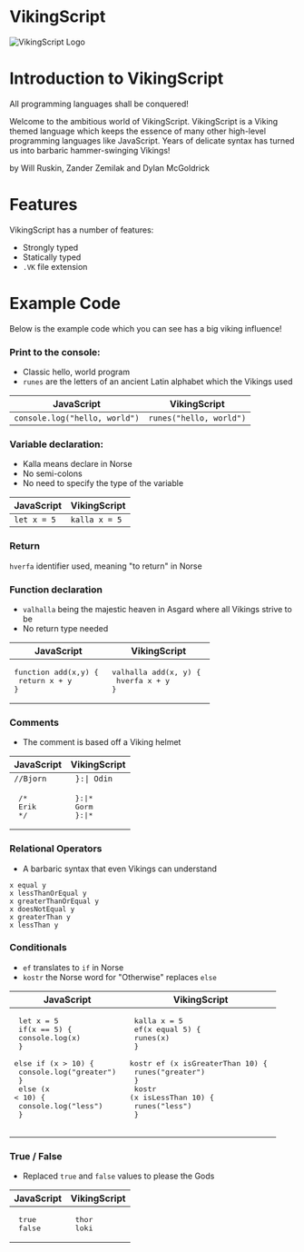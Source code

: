 # VikingScript

![VikingScript Logo](https://user-images.githubusercontent.com/54605290/151878597-51c37b27-4107-4398-b18a-7493c958f40e.PNG)

# Introduction to VikingScript

All programming languages shall be conquered!

Welcome to the ambitious world of VikingScript. VikingScript is a Viking themed language which keeps the essence of many other high-level programming languages like JavaScript. Years of delicate syntax has turned us into barbaric hammer-swinging Vikings!

by Will Ruskin, Zander Zemilak and Dylan McGoldrick 

# Features

VikingScript has a number of features:

-  Strongly typed
-  Statically typed
-  ```.VK``` file extension

# Example Code

Below is the example code which you can see has a big viking influence!

### Print to the console:

- Classic hello, world program
- ```runes``` are the letters of an ancient Latin alphabet which the Vikings used

| JavaScript | VikingScript |
| ---------- | ------------ |
| ``` console.log("hello, world") ``` | ``` runes("hello, world") ``` |

### Variable declaration:

- Kalla means declare in Norse
- No semi-colons
- No need to specify the type of the variable

| JavaScript | VikingScript |
| ---------- | ------------ |
| ``` let x = 5 ``` | ``` kalla x = 5 ``` |

### Return

```hverfa``` identifier used, meaning "to return" in Norse

### Function declaration 

- ```valhalla``` being the majestic heaven in Asgard where all Vikings strive to be 
- No return type needed

| JavaScript | VikingScript |
| ---------- | ------------ |
|<pre>function add(x,y) { <br> return x + y <br>} </pre> | <pre>valhalla add(x, y) { <br> hverfa x + y <br>} </pre> |


### Comments

- The comment is based off a Viking helmet

| JavaScript | VikingScript |
| ---------- | ------------ |
| ``` //Bjorn ``` | ```  }:\| Odin  ``` |
| <pre> /* <br>   Erik <br> */ </pre> | <pre> }:\|* <br>   Gorm <br> }:\|* </pre> |

### Relational Operators

- A barbaric syntax that even Vikings can understand

```
x equal y
x lessThanOrEqual y
x greaterThanOrEqual y
x doesNotEqual y
x greaterThan y
x lessThan y
```

### Conditionals

- ```ef``` translates to ```if``` in Norse 
- ```kostr``` the Norse word for "Otherwise" replaces ```else```

| JavaScript | VikingScript |
| ---------- | ------------ |
| <pre> let x = 5 <br> if(x == 5) { <br>   console.log(x)  <br> }<br> else if (x > 10) { <br>   console.log("greater") <br> }<br> else (x < 10) { <br>   console.log("less") <br> }<br> </pre> | <pre> kalla x = 5 <br> ef(x equal 5) { <br>   runes(x)  <br> }<br> kostr ef (x isGreaterThan 10) { <br>   runes("greater") <br> }<br> kostr (x isLessThan 10) { <br>   runes("less") <br> }<br> </pre> |

### True / False

- Replaced ```true``` and ```false``` values to please the Gods

| JavaScript | VikingScript | 
| ---------- | ------------ |
|<pre> true <br> false </pre> | <pre> thor <br> loki  </pre> | 

###
